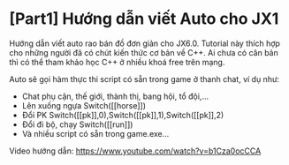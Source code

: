 # [Part1] Hướng dẫn viết Auto cho JX1

Hướng dẫn viết auto rao bán đồ đơn giản cho JX6.0. Tutorial này thích hợp cho những người đã có chút kiến thức cơ bản về C++. Ai chưa có căn bản thì có thể tham khảo học C++ ở nhiều khoá free trên mạng.

Auto sẽ gọi hàm thực thi script có sẵn trong game ở thanh chat, ví dụ như:
 - Chat phụ cận, thế giới, thành thị, bang hội, tổ đội,...
 - Lên xuống ngựa Switch([[horse]])
 - Đổi PK Switch([[pk]],0),Switch([[pk]],1),Switch([[pk]],2)
 - Đổi đi bộ, chạy Switch([[run]])
 - Và nhiều script có sẵn trong game.exe...

Video hướng dẫn: https://www.youtube.com/watch?v=b1Cza0ocCCA